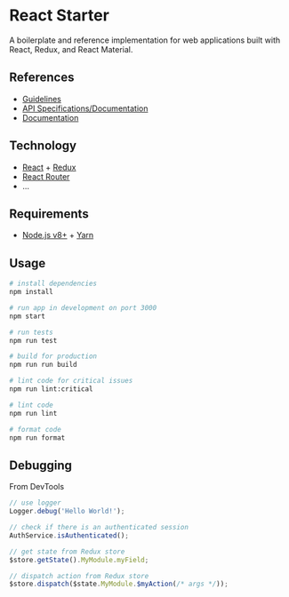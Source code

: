 # React Starter

A boilerplate and reference implementation for web applications built with React, Redux, and React Material.

## References

- [Guidelines](https://github.com/emiketic/emiketic-docs/)
- [API Specifications/Documentation](https://starterspecapi.docs.apiary.io/)
- [Documentation](./docs)

## Technology

- [React](https://reactjs.org/) + [Redux](https://redux.js.org/)
- [React Router](https://reacttraining.com/react-router)
- ...

## Requirements

- [Node.js v8+](https://nodejs.org/) + [Yarn](https://yarnpkg.com/)

## Usage

```sh
# install dependencies
npm install

# run app in development on port 3000
npm start

# run tests
npm run test

# build for production
npm run run build

# lint code for critical issues
npm run lint:critical

# lint code
npm run lint

# format code
npm run format
```

## Debugging

From DevTools

```javascript
// use logger
Logger.debug('Hello World!');

// check if there is an authenticated session
AuthService.isAuthenticated();

// get state from Redux store
$store.getState().MyModule.myField;

// dispatch action from Redux store
$store.dispatch($state.MyModule.$myAction(/* args */));
```
